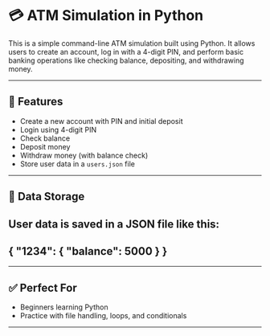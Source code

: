 # 💳 ATM Simulation in Python

This is a simple command-line ATM simulation built using Python. It allows users to create an account, log in with a 4-digit PIN, and perform basic banking operations like checking balance, depositing, and withdrawing money.

---

## 🔧 Features

- Create a new account with PIN and initial deposit
- Login using 4-digit PIN
- Check balance
- Deposit money
- Withdraw money (with balance check)
- Store user data in a `users.json` file

---
## 📁 Data Storage
User data is saved in a JSON file like this:
---
{
  "1234": {
    "balance": 5000
  }
}
---
---
## ✅ Perfect For
- Beginners learning Python
- Practice with file handling, loops, and conditionals
---
